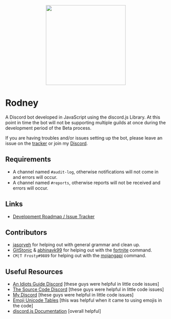 <p align="center">
  <img height="250" src="https://i.imgur.com/c5oaTfE.png">
</p>

# Rodney
A Discord bot developed in JavaScript using the discord.js Library.
At this point in time the bot will not be supporting multiple guilds at once during the development period of the Beta process.

If you are having troubles and/or issues setting up the bot, please leave an issue on the [tracker](https://github.com/shadowolfyt/RodneyTheDiscordBot/issues) or join my [Discord](http://bit.ly/mancavediscord).

## Requirements
- A channel named `#audit-log`, otherwise notifications will not come in and errors will occur.
- A channel named `#reports`, otherwise reports will not be received and errors will occur.

## Links
- [Development Roadmap / Issue Tracker](https://github.com/shadowolfyt/RodneyTheDiscordBot/issues)

## Contributors
- [jasoryeh](https://github.com/jasoryeh) for helping out with general grammar and clean up.
- [GitStonic](https://github.com/GitStonic) & [abhinavk99](https://github.com/abhinavk99) for helping out with the [fortnite](https://github.com/shadowolfyt/RodneyTheDiscordBot/blob/master/commands/fortnite.js) command.
- `CM|T Frosty#9889` for helping out with the [mojangapi](https://github.com/shadowolfyt/RodneyTheDiscordBot/blob/master/commands/mojangapi.js) command.

## Useful Resources
- [An Idiots Guide Discord](https://discord.gg/gkZCQtH) [these guys were helpful in little code issues]
- [The Source Code Discord](https://discordapp.com/invite/w24CQMR) [these guys were helpful in little code issues]
- [My Discord](http://bit.ly/mancavediscord) [these guys were helpful in little code issues]
- [Emoji Unicode Tables](https://apps.timwhitlock.info/emoji/tables/unicode) [this was helpful when it came to using emojis in the code]
- [discord.js Documentation](https://discord.js.org/#/docs/main/stable/general/welcome) [overall helpful]
